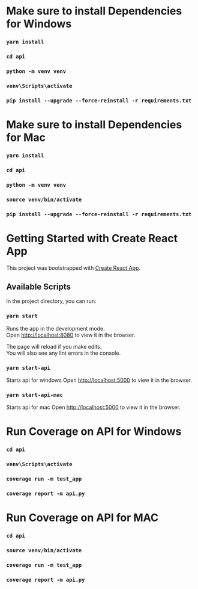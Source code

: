 # Make sure to install Dependencies for Windows
### `yarn install`
### `cd api`
### `python -m venv venv`
### `venv\Scripts\activate`
### `pip install --upgrade --force-reinstall -r requirements.txt`

# Make sure to install Dependencies for Mac
### `yarn install`
### `cd api`
### `python -m venv venv`
### `source venv/bin/activate`
### `pip install --upgrade --force-reinstall -r requirements.txt`

# Getting Started with Create React App

This project was bootstrapped with [Create React App](https://github.com/facebook/create-react-app).

## Available Scripts

In the project directory, you can run:

### `yarn start`

Runs the app in the development mode.\
Open [http://localhost:8080](http://localhost:8080) to view it in the browser.

The page will reload if you make edits.\
You will also see any lint errors in the console.

### `yarn start-api`

Starts api for windows
Open [http://localhost:5000](http://localhost:5000) to view it in the browser.

### `yarn start-api-mac`

Starts api for mac
Open [http://localhost:5000](http://localhost:5000) to view it in the browser.

# Run Coverage on API for Windows

### `cd api`
### `venv\Scripts\activate`
### `coverage run -m test_app`
### `coverage report -m api.py`

# Run Coverage on API for MAC

### `cd api`
### `source venv/bin/activate`
### `coverage run -m test_app`
### `coverage report -m api.py`


